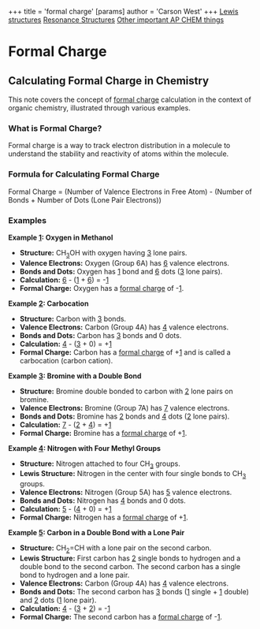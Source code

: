 +++
 title = 'formal charge'
[params]
	author = 'Carson West'
+++
[Lewis structures](./../lewis-structures/)
[Resonance Structures](./../resonance-structures/)
[Other important AP CHEM things](./../other-important-ap-chem-things/)
# Formal Charge

## Calculating Formal Charge in Chemistry

This note covers the concept of [formal charge](./../formal-charge/) calculation in the context of organic chemistry, illustrated through various examples.

### What is Formal Charge?

Formal charge is a way to track electron distribution in a molecule to understand the stability and reactivity of atoms within the molecule.

### Formula for Calculating Formal Charge

Formal Charge = (Number of Valence Electrons in Free Atom) - (Number of Bonds + Number of Dots (Lone Pair Electrons))

### Examples

**Example [1](./../1/): Oxygen in Methanol**

* **Structure:** CH<sub>[3](./../3/)</sub>OH with oxygen having [3](./../3/) lone pairs.
* **Valence Electrons:** Oxygen (Group 6A) has [6](./../6/) valence electrons.
* **Bonds and Dots:** Oxygen has [1](./../1/) bond and [6](./../6/) dots ([3](./../3/) lone pairs).
* **Calculation:** [6](./../6/) - ([1](./../1/) + [6](./../6/)) = -[1](./../1/)
* **Formal Charge:** Oxygen has a [formal charge](./../formal-charge/) of -[1](./../1/).

**Example [2](./../2/): Carbocation**

* **Structure:** Carbon with [3](./../3/) bonds.
* **Valence Electrons:** Carbon (Group 4A) has [4](./../4/) valence electrons.
* **Bonds and Dots:** Carbon has [3](./../3/) bonds and 0 dots.
* **Calculation:** [4](./../4/) - ([3](./../3/) + 0) = +[1](./../1/)
* **Formal Charge:** Carbon has a [formal charge](./../formal-charge/) of +[1](./../1/) and is called a carbocation (carbon cation).

**Example [3](./../3/): Bromine with a Double Bond**

* **Structure:** Bromine double bonded to carbon with [2](./../2/) lone pairs on bromine.
* **Valence Electrons:** Bromine (Group 7A) has [7](./../7/) valence electrons.
* **Bonds and Dots:** Bromine has [2](./../2/) bonds and [4](./../4/) dots ([2](./../2/) lone pairs).
* **Calculation:** [7](./../7/) - ([2](./../2/) + [4](./../4/)) = +[1](./../1/)
* **Formal Charge:** Bromine has a [formal charge](./../formal-charge/) of +[1](./../1/).

**Example [4](./../4/): Nitrogen with Four Methyl Groups**

* **Structure:** Nitrogen attached to four CH<sub>[3](./../3/)</sub> groups.
* **Lewis Structure:** Nitrogen in the center with four single bonds to CH<sub>[3](./../3/)</sub> groups.
* **Valence Electrons:** Nitrogen (Group 5A) has [5](./../5/) valence electrons.
* **Bonds and Dots:** Nitrogen has [4](./../4/) bonds and 0 dots.
* **Calculation:** [5](./../5/) - ([4](./../4/) + 0) = +[1](./../1/)
* **Formal Charge:** Nitrogen has a [formal charge](./../formal-charge/) of +[1](./../1/).

**Example [5](./../5/): Carbon in a Double Bond with a Lone Pair**

* **Structure:** CH<sub>[2](./../2/)</sub>=CH with a lone pair on the second carbon.
* **Lewis Structure:** First carbon has [2](./../2/) single bonds to hydrogen and a double bond to the second carbon. The second carbon has a single bond to hydrogen and a lone pair.
* **Valence Electrons:** Carbon (Group 4A) has [4](./../4/) valence electrons.
* **Bonds and Dots:** The second carbon has [3](./../3/) bonds ([1](./../1/) single + [1](./../1/) double) and [2](./../2/) dots ([1](./../1/) lone pair).
* **Calculation:** [4](./../4/) - ([3](./../3/) + [2](./../2/)) = -[1](./../1/)
* **Formal Charge:** The second carbon has a [formal charge](./../formal-charge/) of -[1](./../1/). 

